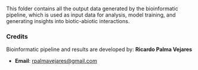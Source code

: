 This folder contains all the output data generated by the bioinformatic pipeline, which is used as input data for analysis, model training, and generating insights into biotic-abiotic interactions.

### Credits
Bioinformatic pipeline and results are developed by: **Ricardo Palma Vejares**
- **Email**: [rpalmavejares@gmail.com](mailto:rpalmavejares@gmail.com)